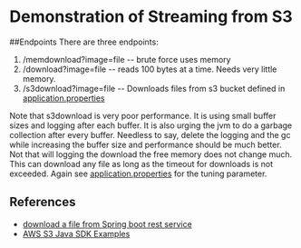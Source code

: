 # Demonstration of Streaming from S3
##Endpoints
There are three endpoints:

1. /memdownload?image=file -- brute force uses memory
1. /download?image=file -- reads 100 bytes at a time.  Needs very little memory.
1. /s3download?image=file -- Downloads files from s3 bucket defined in
   [application.properties](java/resources/application.properties)

Note that s3download is very poor performance.  It is using small buffer sizes and logging after each buffer.
It is also urging the jvm to do a garbage collection after every buffer.  Needless to say, delete the logging and the gc while
increasing the buffer size and performance should be much better.  Not that will logging the download the free memory does not
change much.  This can download any file as long as the timeout for downloads is not exceeded.  Again see
[application.properties](java/resources/application.properties) for the tuning parameter.
## References


* [download a file from Spring boot rest service](https://stackoverflow.com/questions/35680932/download-a-file-from-spring-boot-rest-service)
* [AWS S3 Java SDK Examples](https://docs.aws.amazon.com/sdk-for-java/latest/developer-guide/examples-s3-objects.html)